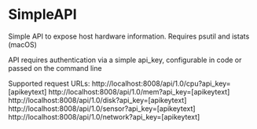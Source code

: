# SimpleAPI
Simple API to expose host hardware information. Requires psutil and istats (macOS)

API requires authentication via a simple api_key, configurable in code or passed on the command line

Supported request URLs:
http://localhost:8008/api/1.0/cpu?api_key=[apikeytext]
http://localhost:8008/api/1.0/mem?api_key=[apikeytext]
http://localhost:8008/api/1.0/disk?api_key=[apikeytext]
http://localhost:8008/api/1.0/sensor?api_key=[apikeytext]
http://localhost:8008/api/1.0/network?api_key=[apikeytext]
